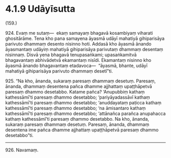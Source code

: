 # 4.1.9 Udāyīsutta

(159.)

924\. Evaṃ me sutaṃ—  ekaṃ samayaṃ bhagavā kosambiyaṃ viharati ghositārāme. Tena kho pana samayena āyasmā udāyī mahatiyā gihiparisāya parivuto dhammaṃ desento nisinno hoti. Addasā kho āyasmā ānando āyasmantaṃ udāyiṃ mahatiyā gihiparisāya parivutaṃ dhammaṃ desentaṃ nisinnaṃ. Disvā yena bhagavā tenupasaṅkami; upasaṅkamitvā bhagavantaṃ abhivādetvā ekamantaṃ nisīdi. Ekamantaṃ nisinno kho āyasmā ānando bhagavantaṃ etadavoca—  “āyasmā, bhante, udāyī mahatiyā gihiparisāya parivuto dhammaṃ desetī”ti.

925\. “Na kho, ānanda, sukaraṃ paresaṃ dhammaṃ desetuṃ. Paresaṃ, ānanda, dhammaṃ desentena pañca dhamme ajjhattaṃ upaṭṭhāpetvā paresaṃ dhammo desetabbo. Katame pañca? ‘Anupubbiṃ kathaṃ kathessāmī’ti paresaṃ dhammo desetabbo; ‘pariyāyadassāvī kathaṃ kathessāmī’ti paresaṃ dhammo desetabbo; ‘anuddayataṃ paṭicca kathaṃ kathessāmī’ti paresaṃ dhammo desetabbo; ‘na āmisantaro kathaṃ kathessāmī’ti paresaṃ dhammo desetabbo; ‘attānañca parañca anupahacca kathaṃ kathessāmī’ti paresaṃ dhammo desetabbo. Na kho, ānanda, sukaraṃ paresaṃ dhammaṃ desetuṃ. Paresaṃ, ānanda, dhammaṃ desentena ime pañca dhamme ajjhattaṃ upaṭṭhāpetvā paresaṃ dhammo desetabbo”ti.

---

926\. Navamaṃ.
